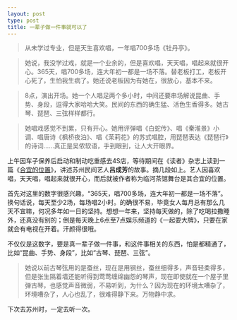 ```yaml
---
layout: post
type: post
title: 一辈子做一件事就可以了
---
```


> 从未学过专业，但是天生喜欢唱，一年唱700多场《牡丹亭》。

> 她说，我没学过戏，就是一个业余的，但是喜欢唱，天天唱，唱起来就很开心。365天，唱700多场，连大年初一都是一场不落。替老板打工，老板开心死了，生怕我生病了。她还说老板因为有她在，很放心，基本不来。

> 8点，演出开场。她一个人唱足两个多小时，中间还要串场解说昆曲、手势、身段，逗得大家哈哈大笑。民间的东西的确生猛、活色生香得多。她古琴、琵琶、三弦样样都行。

> 她唱戏感觉不到累，只有开心。她用评弹唱《白蛇传》、唱《秦淮景》小调、唱唐诗《枫桥夜泊》、唱《茉莉花》的苏式唱腔，用琵琶表达《琵琶行》的诗词……真正是吴侬软语，手到眼到，让人大开眼界。

上午因车子保养后启动和制动吃重感去4S店，等待期间在《读者》杂志上读到一篇《[合宜的位置](http://www.ledu365.com/a/rensheng/39564.html)》，讲述苏州民间艺人**吕成芳**的故事。摘几段如上。艺人因喜欢唱，天天唱，唱起来就很开心，而后就被作者称为临河茶馆舞台是其合宜的位置。

首先对这里的数字很感兴趣，“365天，唱700多场，连大年初一都是一场不落”。换句话说，每天至少2场，每场唱2小时。的确很不易，毕竟女人每月总有那么几天不宜嘛，何况多年如一日的坚持。想想一年来，坚持每天做的，除了吃喝拉撒睡外，还真没有别的；倒是每天晚上6点至7点娱乐频道的《一起耍大牌》，只要在家就会有电视在开着。汗颜得很哦。

不仅仅是这数字，要是真一辈子做一件事，和这件事相关的东西，怕是都精通了，比如“昆曲、手势、身段”，比如“古琴、琵琶、三弦”。

> 她说以前古琴弦用的是蚕丝，现在是用钢丝，蚕丝细得多，声音轻柔得多，但是张生隔着墙还能听得到莺莺缠绵幽怨的琴声，现在即使就在一个屋子里弹古琴，也感觉声音微弱，不易听到，为什么？因为现在的环境太嘈杂了，环境嘈杂了，人心也乱了，很难得静下来。万物静中求。

下次去苏州时，一定去听一次。
